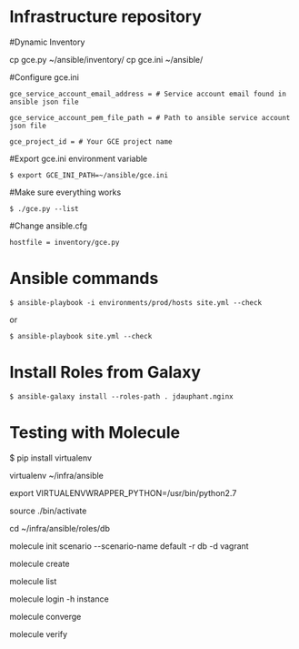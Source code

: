 # Infrastructure repository

#Dynamic Inventory

cp gce.py ~/ansible/inventory/
cp gce.ini ~/ansible/

#Configure gce.ini
```
gce_service_account_email_address = # Service account email found in ansible json file

gce_service_account_pem_file_path = # Path to ansible service account json file

gce_project_id = # Your GCE project name
```

#Export gce.ini environment variable
```
$ export GCE_INI_PATH=~/ansible/gce.ini
```

#Make sure everything works
```
$ ./gce.py --list
```

#Change ansible.cfg
```
hostfile = inventory/gce.py
```

# Ansible commands
```
$ ansible-playbook -i environments/prod/hosts site.yml --check
```

or

```
$ ansible-playbook site.yml --check
```

# Install Roles from Galaxy

```
$ ansible-galaxy install --roles-path . jdauphant.nginx
```


# Testing with Molecule

$ pip install virtualenv

virtualenv ~/infra/ansible

export VIRTUALENVWRAPPER_PYTHON=/usr/bin/python2.7

source ./bin/activate

cd ~/infra/ansible/roles/db

molecule init scenario --scenario-name default -r db -d vagrant

molecule create

molecule list

molecule login -h instance

molecule converge

molecule verify
